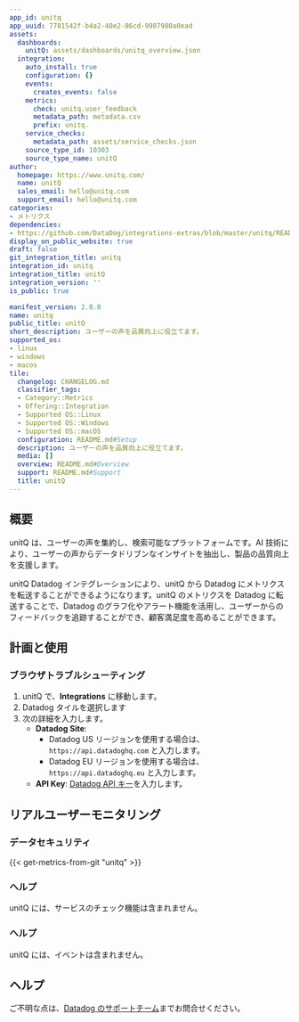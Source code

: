 ```yaml
---
app_id: unitq
app_uuid: 7781542f-b4a2-40e2-86cd-9987980a0ead
assets:
  dashboards:
    unitQ: assets/dashboards/unitq_overview.json
  integration:
    auto_install: true
    configuration: {}
    events:
      creates_events: false
    metrics:
      check: unitq.user_feedback
      metadata_path: metadata.csv
      prefix: unitq.
    service_checks:
      metadata_path: assets/service_checks.json
    source_type_id: 10303
    source_type_name: unitQ
author:
  homepage: https://www.unitq.com/
  name: unitQ
  sales_email: hello@unitq.com
  support_email: hello@unitq.com
categories:
- メトリクス
dependencies:
- https://github.com/DataDog/integrations-extras/blob/master/unitq/README.md
display_on_public_website: true
draft: false
git_integration_title: unitq
integration_id: unitq
integration_title: unitQ
integration_version: ''
is_public: true

manifest_version: 2.0.0
name: unitq
public_title: unitQ
short_description: ユーザーの声を品質向上に役立てます。
supported_os:
- linux
- windows
- macos
tile:
  changelog: CHANGELOG.md
  classifier_tags:
  - Category::Metrics
  - Offering::Integration
  - Supported OS::Linux
  - Supported OS::Windows
  - Supported OS::macOS
  configuration: README.md#Setup
  description: ユーザーの声を品質向上に役立てます。
  media: []
  overview: README.md#Overview
  support: README.md#Support
  title: unitQ
---
```


<!--  SOURCED FROM https://github.com/DataDog/integrations-extras -->


## 概要

unitQ は、ユーザーの声を集約し、検索可能なプラットフォームです。AI 技術により、ユーザーの声からデータドリブンなインサイトを抽出し、製品の品質向上を支援します。

unitQ Datadog インテグレーションにより、unitQ から Datadog にメトリクスを転送することができるようになります。unitQ のメトリクスを Datadog に転送することで、Datadog のグラフ化やアラート機能を活用し、ユーザーからのフィードバックを追跡することができ、顧客満足度を高めることができます。

## 計画と使用

### ブラウザトラブルシューティング

1. unitQ で、**Integrations** に移動します。
2. Datadog タイルを選択します
3. 次の詳細を入力します。
   - **Datadog Site**:
     - Datadog US リージョンを使用する場合は、`https://api.datadoghq.com` と入力します。
     - Datadog EU リージョンを使用する場合は、`https://api.datadoghq.eu` と入力します。
   - **API Key**: [Datadog API キー][1]を入力します。

## リアルユーザーモニタリング

### データセキュリティ
{{< get-metrics-from-git "unitq" >}}


### ヘルプ

unitQ には、サービスのチェック機能は含まれません。

### ヘルプ

unitQ には、イベントは含まれません。

## ヘルプ

ご不明な点は、[Datadog のサポートチーム][3]までお問合せください。

[1]: https://app.datadoghq.com/organization-settings/api-keys
[2]: https://github.com/DataDog/integrations-extras/blob/master/unitq/metadata.csv
[3]: https://docs.datadoghq.com/ja/help/
